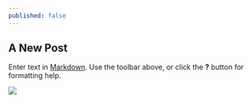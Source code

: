 ```yaml
---
published: false
---
```

## A New Post

Enter text in [Markdown](http://daringfireball.net/projects/markdown/). Use the toolbar above, or click the **?** button for formatting help.


<a href="https://raw.githubusercontent.com/tom-pratt/tom-pratt.github.io/master/images/posts/morphousnativepost/web_screenshots_m.png" target="_blank"><img src="https://raw.githubusercontent.com/tom-pratt/tom-pratt.github.io/master/images/posts/morphousnativepost/web_screenshots_s.png" /></a>
